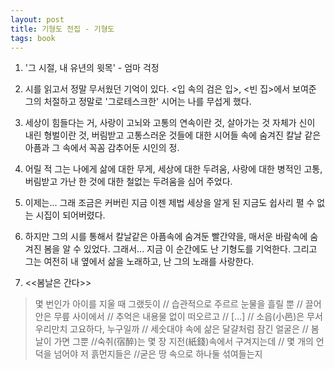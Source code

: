 ```yaml
---
layout: post
title: 기형도 전집 - 기형도
tags: book
---
```


1. '그 시절, 내 유년의 윗목' - 엄마 걱정

2. 시를 읽고서 정말 무서웠던 기억이 있다. <입 속의 검은 입>, <빈 집>에서 보여준 그의 처절하고 정말로 '그로테스크한' 시어는 나를 무섭게 했다.

3. 세상이 힘들다는 거, 사랑이 고뇌와 고통의 연속이란 것, 살아가는 것 자체가 신이 내린 형벌이란 것, 버림받고 고통스러운 것들에 대한 시어들 속에 숨겨진 칼날 같은 아픔과 그 속에서 꼭꼼 감추어둔 시인의 정.

4. 어릴 적 그는 나에게 삶에 대한 무게, 세상에 대한 두려움, 사랑에 대한 병적인 고통, 버림받고 가난 한 것에 대한 철없는 두려움을 심어 주었다.

5. 이제는... 그래 조금은 커버린 지금 이젠 제법 세상을 알게 된 지금도 쉽사리 펼 수 없는 시집이 되어버렸다.

6. 하지만 그의 시를 통해서 칼날같은 아픔속에 숨겨둔 빨간약을, 매서운 바람속에 숨겨진 봄을 알 수 있었다. 그래서... 지금 이 순간에도 난 기형도를 기억한다. 그리고 그는 여전히 내 옆에서 삶을 노래하고, 난 그의 노래를 사랑한다.

7. <<봄날은 간다>>
> 몇 번인가 아이를 지울 때 그랬듯이 // 습관적으로 주르르 눈물을 흘릴 뿐 // 끌어안은 무릎 사이에서 // 추억은 내용물 없이 떠오르고 // [...] // 소읍(小邑)은 무서우리만치 고요하다, 누구일까 // 세숫대야 속에 삶은 달걀처럼 잠긴 얼굴은 // 봄날이 가면 그뿐 //숙취(宿醉)는 몇 장 지전(紙錢)속에서 구겨지는데 // 몇 개의 언덕을 넘어야 저 흙먼지들은 //굳은 땅 속으로 하나둘 섞여들는지

